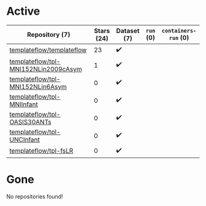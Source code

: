 # Active
| Repository (7) | Stars (24) | Dataset (7) | `run` (0) | `containers-run` (0) |
| --- | --- | --- | --- | --- |
| [templateflow/templateflow](https://github.com/templateflow/templateflow) | 23 | :heavy_check_mark: |  |  |
| [templateflow/tpl-MNI152NLin2009cAsym](https://github.com/templateflow/tpl-MNI152NLin2009cAsym) | 1 | :heavy_check_mark: |  |  |
| [templateflow/tpl-MNI152NLin6Asym](https://github.com/templateflow/tpl-MNI152NLin6Asym) | 0 | :heavy_check_mark: |  |  |
| [templateflow/tpl-MNIInfant](https://github.com/templateflow/tpl-MNIInfant) | 0 | :heavy_check_mark: |  |  |
| [templateflow/tpl-OASIS30ANTs](https://github.com/templateflow/tpl-OASIS30ANTs) | 0 | :heavy_check_mark: |  |  |
| [templateflow/tpl-UNCInfant](https://github.com/templateflow/tpl-UNCInfant) | 0 | :heavy_check_mark: |  |  |
| [templateflow/tpl-fsLR](https://github.com/templateflow/tpl-fsLR) | 0 | :heavy_check_mark: |  |  |

# Gone
No repositories found!
